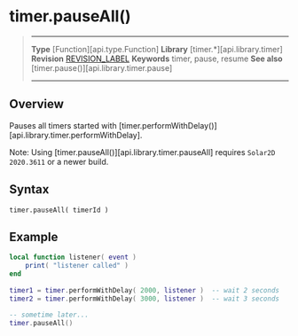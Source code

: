 
# timer.pauseAll()

> --------------------- ------------------------------------------------------------------------------------------
> __Type__              [Function][api.type.Function]
> __Library__           [timer.*][api.library.timer]
> __Revision__          [REVISION_LABEL](REVISION_URL)
> __Keywords__          timer, pause, resume
> __See also__          [timer.pause()][api.library.timer.pause]
> --------------------- ------------------------------------------------------------------------------------------


## Overview

Pauses all timers started with [timer.performWithDelay()][api.library.timer.performWithDelay].

Note: Using [timer.pauseAll()][api.library.timer.pauseAll] requires `Solar2D 2020.3611` or a newer build.

## Syntax

	timer.pauseAll( timerId )


## Example

`````lua
local function listener( event )
    print( "listener called" )
end
 
timer1 = timer.performWithDelay( 2000, listener )  -- wait 2 seconds
timer2 = timer.performWithDelay( 3000, listener )  -- wait 3 seconds

-- sometime later...
timer.pauseAll()
`````
